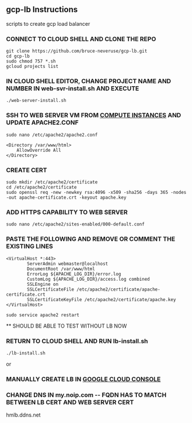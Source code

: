 ## gcp-lb Instructions
scripts to create gcp load balancer

### CONNECT TO CLOUD SHELL AND CLONE THE REPO
```
git clone https://github.com/bruce-neveruse/gcp-lb.git
cd gcp-lb
sudo chmod 757 *.sh
gcloud projects list
```

### IN CLOUD SHELL EDITOR, CHANGE PROJECT NAME AND NUMBER IN web-svr-install.sh AND EXECUTE
```
./web-server-install.sh
```

###  SSH TO WEB SERVER VM FROM [COMPUTE INSTANCES](https://console.cloud.google.com/compute/instances?:target="_blank") AND UPDATE APACHE2.CONF
```
sudo nano /etc/apache2/apache2.conf
```
```
<Directory /var/www/html>
	AllowOverride All
</Directory>
```

### CREATE CERT
```
sudo mkdir /etc/apache2/certificate
cd /etc/apache2/certificate
sudo openssl req -new -newkey rsa:4096 -x509 -sha256 -days 365 -nodes -out apache-certificate.crt -keyout apache.key
```

### ADD HTTPS CAPABILITY TO WEB SERVER
```
sudo nano /etc/apache2/sites-enabled/000-default.conf
```
### PASTE THE FOLLOWING AND REMOVE OR COMMENT THE EXISTING LINES
```
<VirtualHost *:443>
        ServerAdmin webmaster@localhost
        DocumentRoot /var/www/html
        ErrorLog ${APACHE_LOG_DIR}/error.log
        CustomLog ${APACHE_LOG_DIR}/access.log combined
        SSLEngine on
        SSLCertificateFile /etc/apache2/certificate/apache-certificate.crt
        SSLCertificateKeyFile /etc/apache2/certificate/apache.key
</VirtualHost>
```
```
sudo service apache2 restart
```
** SHOULD BE ABLE TO TEST WITHOUT LB NOW 

### RETURN TO CLOUD SHELL AND RUN lb-install.sh

```
./lb-install.sh
```
or

### MANUALLY CREATE LB IN [GOOGLE CLOUD CONSOLE](https://console.cloud.google.com/net-services/loadbalancing/add/https?:target="_blank")

### CHANGE DNS IN my.noip.com  -- FQDN HAS TO MATCH BETWEEN LB CERT AND WEB SERVER CERT
hmlb.ddns.net



